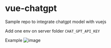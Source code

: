 # vue-chatgpt

Sample repo to integrate chatgpt model with vuejs

Add one env on server folder
`CHAT_GPT_API_KEY`

Example
![image](https://github.com/Classy-Endevours/vue-chatgpt/assets/75172719/ba83bfe6-62d8-46e8-8232-ba1e125f2b8c)
